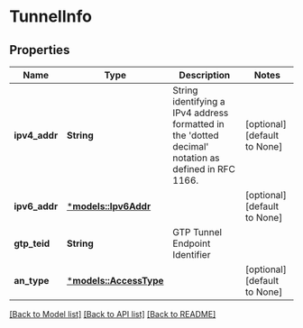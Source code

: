 # TunnelInfo

## Properties
Name | Type | Description | Notes
------------ | ------------- | ------------- | -------------
**ipv4_addr** | **String** | String identifying a IPv4 address formatted in the 'dotted decimal' notation as defined in RFC 1166.  | [optional] [default to None]
**ipv6_addr** | [***models::Ipv6Addr**](Ipv6Addr.md) |  | [optional] [default to None]
**gtp_teid** | **String** | GTP Tunnel Endpoint Identifier | 
**an_type** | [***models::AccessType**](AccessType.md) |  | [optional] [default to None]

[[Back to Model list]](../README.md#documentation-for-models) [[Back to API list]](../README.md#documentation-for-api-endpoints) [[Back to README]](../README.md)


